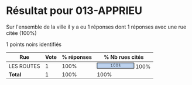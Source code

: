 # Résultat pour 013-APPRIEU

Sur l'ensemble de la ville il y a eu 1 réponses dont 1 réponses avec une rue citée (100%)

1 points noirs identifiés

| Rue | Vote | % réponses | % Nb rues cités|
|-----|------|------------|----------------|
| LES ROUTES | 1 | 100% | <img src="../../img/bar_100.gif" />&nbsp;100%|
| **Total** | 1 | 100% | 100%|

